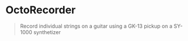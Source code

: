 # OctoRecorder

> Record individual strings on a guitar using a GK-13 pickup on a SY-1000 synthetizer